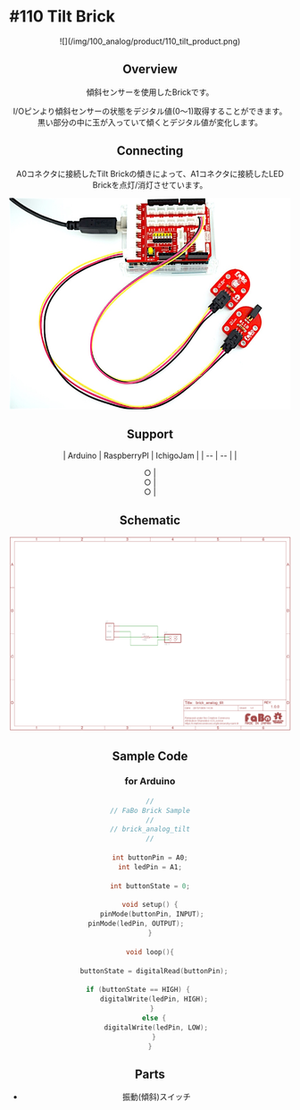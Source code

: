 # #110 Tilt Brick

<center>![](/img/100_analog/product/110_tilt_product.png)
<!--COLORME-->

## Overview
傾斜センサーを使用したBrickです。

I/Oピンより傾斜センサーの状態をデジタル値(0〜1)取得することができます。
黒い部分の中に玉が入っていて傾くとデジタル値が変化します。


## Connecting
A0コネクタに接続したTilt Brickの傾きによって、A1コネクタに接続したLED Brickを点灯/消灯させています。

![](/img/100_analog/connect/110_tilt_connect.jpg)

## Support
| Arduino | RaspberryPI | IchigoJam |
| -- | -- |
| <center>○ | <center>○ | <center>○ |

## Schematic
![](/img/100_analog/schematic/110_tilt_schematic.png)

## Sample Code
### for Arduino
```c
//
// FaBo Brick Sample
//
// brick_analog_tilt
//

int buttonPin = A0;
int ledPin = A1;

int buttonState = 0;

void setup() {
  pinMode(buttonPin, INPUT); 
  pinMode(ledPin, OUTPUT);         
}

void loop(){
 
  buttonState = digitalRead(buttonPin);

  if (buttonState == HIGH) {        
    digitalWrite(ledPin, HIGH);  
  } 
  else {
    digitalWrite(ledPin, LOW); 
  }
}
```

## Parts
- 振動(傾斜)スイッチ

